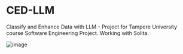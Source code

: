 # CED-LLM
Classify and Enhance Data with LLM - Project for Tampere University course Software Engineering Project. Working with Solita.

![image](https://github.com/user-attachments/assets/2af4d68b-d8ca-4b98-ab26-a67506c34859)
